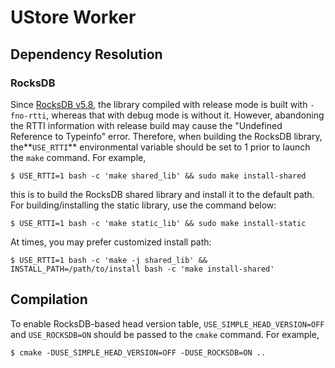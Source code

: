 # UStore Worker #

## Dependency Resolution ##

### RocksDB ###

Since [RocksDB v5.8](http://rocksdb.org/blog/2017/09/28/rocksdb-5-8-released.html), the library compiled with release mode is built with `-fno-rtti`, whereas that with debug mode is without it. However, abandoning the RTTI information with release build may cause the "Undefined Reference to Typeinfo" error. Therefore, when building the RocksDB library, the**`USE_RTTI`** environmental variable should be set to 1 prior to launch the `make` command. For example, 

    $ USE_RTTI=1 bash -c 'make shared_lib' && sudo make install-shared

this is to build the RocksDB shared library and install it to the default path. For building/installing the static library, use the command below: 

    $ USE_RTTI=1 bash -c 'make static_lib' && sudo make install-static

At times, you may prefer customized install path: 

    $ USE_RTTI=1 bash -c 'make -j shared_lib' && INSTALL_PATH=/path/to/install bash -c 'make install-shared'

## Compilation ##

To enable RocksDB-based head version table, `USE_SIMPLE_HEAD_VERSION=OFF` and `USE_ROCKSDB=ON` should be passed to the `cmake` command. For example, 

    $ cmake -DUSE_SIMPLE_HEAD_VERSION=OFF -DUSE_ROCKSDB=ON ..
